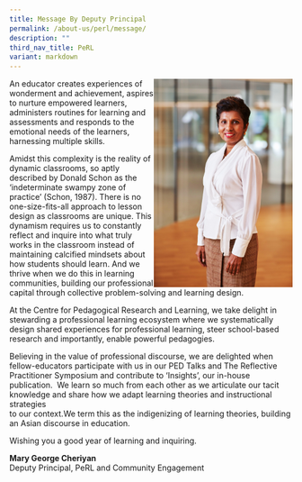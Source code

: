 ```yaml
---
title: Message By Deputy Principal
permalink: /about-us/perl/message/
description: ""
third_nav_title: PeRL
variant: markdown
---
```

<img src="/images/MGC_corp.jpg" style="width:49%" align="right">

An educator creates experiences of wonderment and achievement, aspires to nurture empowered learners, administers routines for learning and assessments and responds to the emotional needs of the learners, harnessing multiple skills.

Amidst this complexity is the reality of dynamic classrooms, so aptly described by Donald Schon as the ‘indeterminate swampy zone of practice’ (Schon, 1987). There is no one-size-fits-all approach to lesson design as classrooms are unique. This dynamism requires us to constantly reflect and inquire into what truly works in the classroom instead of maintaining calcified mindsets about how students should learn. And we thrive when we do this in learning communities, building our professional capital through collective problem-solving and learning design.  

At the Centre for Pedagogical Research and Learning, we take delight in stewarding a professional learning ecosystem where we systematically design shared experiences for professional learning, steer school-based research and importantly, enable powerful pedagogies.

Believing in the value of professional discourse, we are delighted when fellow-educators participate with us in our PED Talks and The Reflective Practitioner Symposium&nbsp;and contribute to ‘Insights’, our in-house publication.&nbsp; We learn so much from each other as we articulate our tacit  
knowledge and&nbsp;share how&nbsp;we adapt learning theories and instructional strategies  
to our context.We term this as the indigenizing of&nbsp;learning theories, building an Asian discourse in education.

Wishing you a good year of learning and inquiring.

**Mary George Cheriyan**  
Deputy Principal, PeRL and Community Engagement